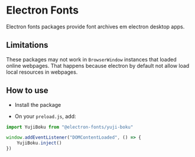 # Electron Fonts

Electron fonts packages provide font archives em electron desktop apps.

## Limitations

These packages may not work in `BrowserWindow` instances that loaded online webpages. That happens because electron by default not allow load local resources in webpages.

## How to use

* Install the package

* On your `preload.js`, add:

```ts
import YujiBoku from "@electron-fonts/yuji-boku"

window.addEventListener("DOMContentLoaded", () => {
    YujiBoku.inject()
})
```